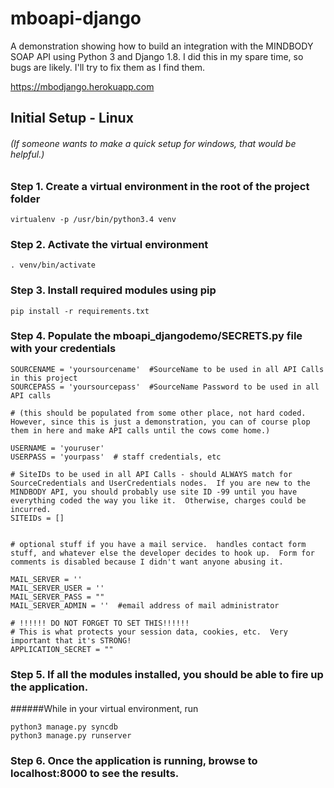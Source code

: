 # mboapi-django
A demonstration showing how to build an integration with the MINDBODY SOAP API using Python 3 and Django 1.8.  I did this in my spare time, so bugs are likely.  I'll try to fix them as I find them.

https://mbodjango.herokuapp.com


## Initial Setup - Linux 
###### (If someone wants to make a quick setup for windows, that would be helpful.)


### Step 1. Create a virtual environment in the root of the project folder

```
virtualenv -p /usr/bin/python3.4 venv
```

### Step 2. Activate the virtual environment

```
. venv/bin/activate
```

### Step 3. Install required modules using pip

```
pip install -r requirements.txt
```

### Step 4. Populate the mboapi_djangodemo/SECRETS.py file with your credentials

```
SOURCENAME = 'yoursourcename'  #SourceName to be used in all API Calls in this project
SOURCEPASS = 'yoursourcepass'  #SourceName Password to be used in all API calls

# (this should be populated from some other place, not hard coded.  However, since this is just a demonstration, you can of course plop them in here and make API calls until the cows come home.)

USERNAME = 'youruser'  
USERPASS = 'yourpass'  # staff credentials, etc

# SiteIDs to be used in all API Calls - should ALWAYS match for SourceCredentials and UserCredentials nodes.  If you are new to the MINDBODY API, you should probably use site ID -99 until you have everything coded the way you like it.  Otherwise, charges could be incurred.
SITEIDs = []


# optional stuff if you have a mail service.  handles contact form stuff, and whatever else the developer decides to hook up.  Form for comments is disabled because I didn't want anyone abusing it.

MAIL_SERVER = ''
MAIL_SERVER_USER = ''
MAIL_SERVER_PASS = ""
MAIL_SERVER_ADMIN = ''  #email address of mail administrator

# !!!!!! DO NOT FORGET TO SET THIS!!!!!!  
# This is what protects your session data, cookies, etc.  Very important that it's STRONG!
APPLICATION_SECRET = ""
```

### Step 5. If all the modules installed, you should be able to fire up the application.  

######While in your virtual environment, run
```
python3 manage.py syncdb
python3 manage.py runserver
```

### Step 6. Once the application is running, browse to localhost:8000 to see the results.
